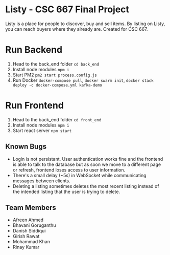 # Listy - CSC 667 Final Project

Listy is a place for people to discover, buy and sell items. By listing on Listy, you can reach buyers where they already are.  Created for CSC 667.


# Run Backend

1. Head to the back_end folder `cd back_end`
2. Install node modules `npm i` 
3. Start PM2 `pm2 start process.config.js`
4. Run Docker `docker-compose pull`, `docker swarm init`, `docker stack deploy -c docker-compose.yml kafka-demo`

# Run Frontend

1. Head to the back_end folder `cd front_end`
2. Install node modules `npm i` 
3. Start react server `npm start`


## Known Bugs

 - Login is not persistant. User authentication works fine and the frontend is able to talk to the database but as soon we move to a different page or refresh, frontend loses access to user information. 
 - There's a small delay (~5s) in WebSocket while communicating messages between clients.
 - Deleting a listing sometimes deletes the most recent listing instead of the intended listing that the user is trying to delete.

## Team Members

 - Afreen Ahmed 
 - Bhavani Goruganthu
 - Danish Siddiqui
 - Girish Rawat
 - Mohammad Khan
 - Rinay Kumar
